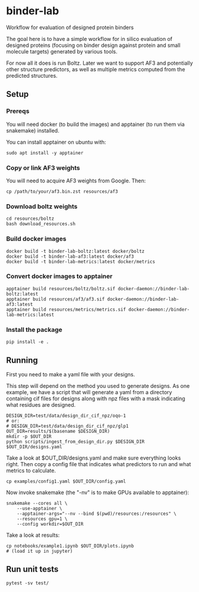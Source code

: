 # binder-lab
Workflow for evaluation of designed protein binders

The goal here is to have a simple workflow for in silico evaluation of designed
proteins (focusing on binder design against protein and small molecule targets)
generated by various tools.

For now all it does is run Boltz. Later we want to support AF3 and potentially other structure predictors, as well as multiple metrics computed from the predicted structures.

## Setup

### Prereqs
You will need docker (to build the images) and apptainer (to run them via snakemake) installed.

You can install apptainer on ubuntu with:

```
sudo apt install -y apptainer
```

### Copy or link AF3 weights
You will need to acquire AF3 weights from Google. Then:
```
cp /path/to/your/af3.bin.zst resources/af3
```

### Download boltz weights
```
cd resources/boltz
bash download_resources.sh
```

### Build docker images
```
docker build -t binder-lab-boltz:latest docker/boltz
docker build -t binder-lab-af3:latest docker/af3
docker build -t binder-lab-metrics:latest docker/metrics
```

### Convert docker images to apptainer
```
apptainer build resources/boltz/boltz.sif docker-daemon://binder-lab-boltz:latest
apptainer build resources/af3/af3.sif docker-daemon://binder-lab-af3:latest
apptainer build resources/metrics/metrics.sif docker-daemon://binder-lab-metrics:latest
```

### Install the package
```
pip install -e .
```

## Running
First you need to make a yaml file with your designs.

This step will depend on the method you used to generate designs. As one example, we have a
script that will generate a yaml from a directory containing cif files for designs along
with npz files with a mask indicating what residues are designed.

```
DESIGN_DIR=test/data/design_dir_cif_npz/oqo-1
# or:
# DESIGN_DIR=test/data/design_dir_cif_npz/glp1
OUT_DIR=results/$(basename $DESIGN_DIR)
mkdir -p $OUT_DIR
python scripts/ingest_from_design_dir.py $DESIGN_DIR $OUT_DIR/designs.yaml
```

Take a look at $OUT_DIR/designs.yaml and make sure everything looks right. Then copy a config
file that indicates what predictors to run and what metrics to calculate.

```
cp examples/config1.yaml $OUT_DIR/config.yaml
```

Now invoke snakemake (the "-nv" is to make GPUs available to apptainer):
```
snakemake --cores all \
    --use-apptainer \
    --apptainer-args="--nv --bind $(pwd)/resources:/resources" \
    --resources gpu=1 \
    --config workdir=$OUT_DIR
```

Take a look at results:
```
cp notebooks/example1.ipynb $OUT_DIR/plots.ipynb
# (load it up in jupyter)
```

## Run unit tests
```
pytest -sv test/
```